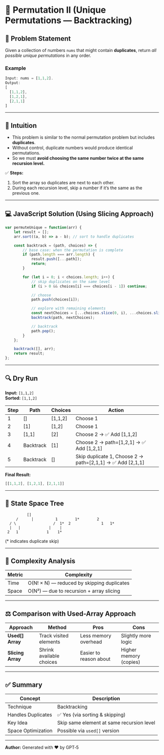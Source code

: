 # 🔢 Permutation II (Unique Permutations — Backtracking)

## 🧩 Problem Statement
Given a collection of numbers `nums` that might contain **duplicates**, return *all possible unique permutations* in any order.

### Example
```js
Input: nums = [1,1,2].
Output:
[
  [1,1,2],
  [1,2,1],
  [2,1,1]
]
```

---

## 🧠 Intuition

- This problem is similar to the normal permutation problem but includes **duplicates**.
- Without control, duplicate numbers would produce identical permutations.
- So we must **avoid choosing the same number twice at the same recursion level.**

✅ **Steps:**
1. Sort the array so duplicates are next to each other.
2. During each recursion level, skip a number if it’s the same as the previous one.

---

## 💻 JavaScript Solution (Using Slicing Approach)

```js
var permuteUnique = function(arr) {
    let result = [];
    arr.sort((a, b) => a - b); // sort to handle duplicates

    const backtrack = (path, choices) => {
        // base case: when the permutation is complete
        if (path.length === arr.length) {
            result.push([...path]);
            return;
        }

        for (let i = 0; i < choices.length; i++) {
            // skip duplicates on the same level
            if (i > 0 && choices[i] === choices[i - 1]) continue;

            // choose
            path.push(choices[i]);

            // explore with remaining elements
            const nextChoices = [...choices.slice(0, i), ...choices.slice(i + 1)];
            backtrack(path, nextChoices);

            // backtrack
            path.pop();
        }
    };

    backtrack([], arr);
    return result;
};
```

---

## 🔍 Dry Run

**Input:** `[1,1,2]`  
**Sorted:** `[1,1,2]`

| Step | Path | Choices | Action |
|------|------|----------|---------|
| 1 | [] | [1,1,2] | Choose 1 |
| 2 | [1] | [1,2] | Choose 1 |
| 3 | [1,1] | [2] | Choose 2 → ✅ Add [1,1,2] |
| 4 | Backtrack | [1] | Choose 2 → path=[1,2,1] → ✅ Add [1,2,1] |
| 5 | Backtrack | [] | Skip duplicate 1, Choose 2 → path=[2,1,1] → ✅ Add [2,1,1] |

**Final Result:**
```js
[[1,1,2], [1,2,1], [2,1,1]]
```

---

## 🌳 State Space Tree

```
          []
     /      |          1        1*        2
  / \                 /  1*  2              1   1*
  |   |             |    |
 2   1             1    1*
```
(* indicates duplicate skip)

---

## 🧮 Complexity Analysis

| Metric | Complexity |
|---------|-------------|
| Time | O(N! × N) — reduced by skipping duplicates |
| Space | O(N²) — due to recursion + array slicing |

---

## ⚖️ Comparison with Used-Array Approach

| Approach | Method | Pros | Cons |
|-----------|---------|------|------|
| **Used[] Array** | Track visited elements | Less memory overhead | Slightly more logic |
| **Slicing Array** | Shrink available choices | Easier to reason about | Higher memory (copies) |

---

## ✅ Summary

| Concept | Description |
|----------|--------------|
| Technique | Backtracking |
| Handles Duplicates | ✅ Yes (via sorting & skipping) |
| Key Idea | Skip same element at same recursion level |
| Space Optimization | Possible via `used[]` version |

---
**Author:** Generated with ❤️ by GPT‑5
